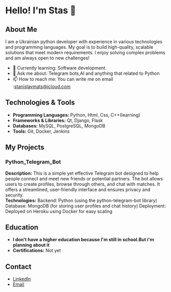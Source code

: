 # Hello! I'm Stas 👋

## About Me
I am a Ukrainian python developer with experience in various technologies and programming languages. My goal is to build high-quality, scalable solutions that meet modern requirements. I enjoy solving complex problems and am always open to new challenges!

- 🌱 Currently learning: Software development 
- 💬 Ask me about: Telegram bots,AI and anything that related to Python
- 📫 How to reach me: You can write me on email :stanislavmats@icloud.com

## Technologies & Tools
- **Programming Languages:** Python, Html, Css, C++(learning)
- **Frameworks & Libraries:** Qt, Django, Flask
- **Databases:** MySQL, PostgreSQL, MongoDB
- **Tools:** Git, Docker, Jenkins

## My Projects

### Python_Telegram_Bot
**Description:** This is a simple yet effective Telegram bot designed to help people connect and meet new friends or potential partners. The bot allows users to create profiles, browse through others, and chat with matches. It offers a streamlined, user-friendly interface and ensures privacy and security.  
**Technologies:** Backend: Python (using the python-telegram-bot library)
Database: MongoDB (for storing user profiles and chat history)
Deployment: Deployed on Heroku using Docker for easy scaling 

## Education
- **I don't have a higher education because I'm still in school.But i'm planning about it** 
- **Certifications:** Not yet


## Contact
- [LinkedIn](https://www.linkedin.com/in/username)
- [Email](mailto:stanislavmats@icloud.com)
